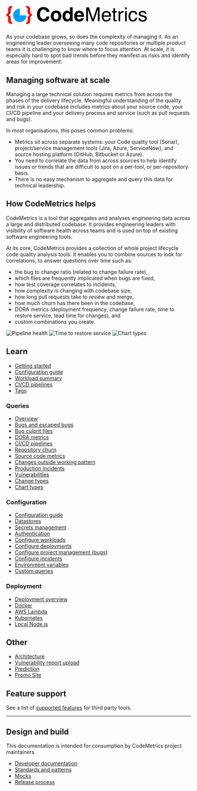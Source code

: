 # <img alt="CodeMetrics logo" src="img/codemetrics_logo_small.png" width="384em"/>

As your codebase grows, so does the complexity of managing it. As an engineering leader overseeing many code repositories or multiple product teams it is challenging to know where to focus attention. At scale, it is especially hard to spot bad trends before they manifest as risks and identify areas for improvement.

## Managing software at scale

Managing a large technical solution requires metrics from across the phases of the delivery lifecycle. Meaningful understanding of the quality and risk in your codebase includes metrics about your source code, your CI/CD pipeline and your delivery process and service (such as pull requests and bugs).

In most organisations, this poses common problems:

- Metrics sit across separate systems: your Code quality tool (Sonar), project/service management tools (Jira, Azure, ServiceNow), and source hosting platform (GitHub, Bitbucket or Azure).
- You need to correlate the data from across sources to help identify issues or trends that are difficult to spot on a per-tool, or per-repository basis.
- There is no easy mechanism to aggregate and query this data for technical leadership.

## How CodeMetrics helps

CodeMetrics is a tool that aggregates and analyses engineering data across a large and distributed codebase. It provides engineering leaders with visibility of software health across teams and is used on top of existing software engineering tools.

At its core, CodeMetrics provides a collection of whole project lifecycle code quality analysis tools. It enables you to combine sources to look for correlations, to answer questions over time such as:

- the bug to change ratio (related to change failure rate),
- which files are frequently implicated when bugs are fixed,
- how test coverage correlates to incidents,
- how complexity is changing with codebase size,
- how long pull requests take to review and merge,
- how much churn has there been in the codebase,
- DORA metrics (deployment frequency, change failure rate, time to restore service, lead time for changes), and
- custom combinations you create.

<img src="/docs/img/pipeline_health.png" alt="Pipeline health" height="220em" />
<img src="/docs/img/time_to_restore_service.png" alt="Time to restore service" height="220em" />
<img src="/docs/img/coverage_summary_cropped.png" alt="Chart types" height="220em" />

## Learn

- [Getting started](./getting_started.md)
- [Configuration guide](./configuration.md)
- [Workload summary](./workloads.md)
- [CI/CD pipelines](./pipelines.md)
- [Tags](./tags.md)

### Queries

- [Overview](./queries.md)
- [Bugs and escaped bugs](./query_bugs.md)
- [Bug culprit files](./query_bug_culprits.md)
- [DORA metrics](./dora.md)
- [CI/CD pipelines](./query_pipelines.md)
- [Repository churn](./query_repo_churn.md)
- [Source code metrics](./query_source_code.md)
- [Changes outside working pattern](./query_working_pattern.md)
- [Production incidents](./query_incidents.md)
- [Vulnerabilities](./query_vulnerabilities.md)
- [Change types](./query_change_types.md)
- [Chart types](charts.md)

### Configuration

- [Configuration guide](./configuration.md)
- [Datastores](./datastores.md)
- [Secrets management](./secret_management.md)
- [Authentication](./authentication.md)
- [Configure workloads](./config_workloads.md)
- [Configure deployments](./config_deployments.md)
- [Configure project management (bugs)](./config_project_management.md)
- [Configure incidents](./config_incidents.md)
- [Environment variables](./env_vars.md)
- [Custom queries](./custom_queries.md)

### Deployment

- [Deployment overview](./deployment.md)
- [Docker](./deployment_docker.md)
- [AWS Lambda](./deployment_lambda.md)
- [Kubernetes](./helm.md)
- [Local Node.js](./run_local_node.md)

## Other

- [Architecture](./architecture.md)
- [Vulnerability report upload](./vulnerability_report_upload.md)
- [Prediction](./prediction.md)
- [Promo Site](./promosite.md)

## Feature support

See a list of [supported features](./features.md) for third party tools.

---

## Design and build

This documentation is intended for consumption by CodeMetrics project maintainers.

- [Developer documentation](./dev/README.md)
- [Standards and patterns](./dev/standards_patterns.md)
- [Mocks](../mocks/README.md)
- [Release process](./dev/release.md)
